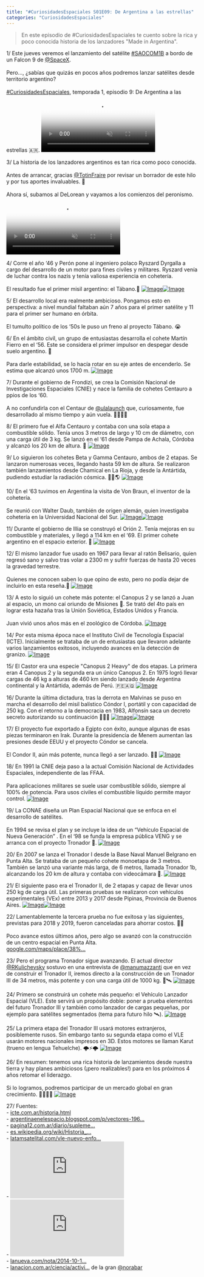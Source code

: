 ```yaml
---
title: "#CuriosidadesEspaciales S01E09: De Argentina a las estrellas"
categories: "CuriosidadesEspaciales"
---
```

> En este episodio de #CuriosidadesEspaciales te cuento sobre la rica y poco conocida historia de los lanzadores "Made in Argentina".

<div class="card-tweets" dir="auto">
    <p><span class="nop nop-start">1/ </span> Este jueves veremos el lanzamiento del satélite <a class="entity-hashtag" href="/hashtag/SAOCOM1B">#SAOCOM1B</a> a bordo de un Falcon 9 de <a class="entity-mention" href="https://twitter.com/SpaceX">@SpaceX</a>.<br />
<br />
Pero…, ¿sabías que quizás en pocos años podremos lanzar satélites desde territorio argentino?<br />
<br />
<a class="entity-hashtag" href="/hashtag/CuriosidadesEspaciales">#CuriosidadesEspaciales</a>, temporada 1, episodio 9: De Argentina a las estrellas 🇦🇷. <span class="entity-video-gif"><video autoplay muted loop controls poster="https://pbs.twimg.com/tweet_video_thumb/EgNYwgRXoAAl3GO.jpg"><source src="https://video.twimg.com/tweet_video/EgNYwgRXoAAl3GO.mp4" type="video/mp4"><img alt="Video Poster" src="https://pbs.twimg.com/tweet_video_thumb/EgNYwgRXoAAl3GO.jpg"></video></span></p>
    <p><span class="nop nop-start">3/ </span> La historia de los lanzadores argentinos es tan rica como poco conocida. <br />
<br />
Antes de arrancar, gracias <a class="entity-mention" href="https://twitter.com/TotinFraire">@TotinFraire</a> por revisar un borrador de este hilo y por tus aportes invaluables. 🙌 <br />
<br />
Ahora sí, subamos al DeLorean y vayamos a los comienzos del peronismo. <span class="entity-video-gif"><video autoplay muted loop controls poster="https://pbs.twimg.com/tweet_video_thumb/EgNY18vXsAMeM2Z.jpg"><source src="https://video.twimg.com/tweet_video/EgNY18vXsAMeM2Z.mp4" type="video/mp4"><img alt="Video Poster" src="https://pbs.twimg.com/tweet_video_thumb/EgNY18vXsAMeM2Z.jpg"></video></span></p>
    <p><span class="nop nop-start">4/ </span> Corre el año ‘46 y Perón pone al ingeniero polaco Ryszard Dyrgalla a cargo del desarrollo de un motor para fines civiles y militares. Ryszard venía de luchar contra los nazis y tenía valiosa experiencia en cohetería.<br />
<br />
El resultado fue el primer misil argentino: el Tábano.🦟 <span class="row justify-content-center entity-multiple-2"><span class="col-md-6"><span class="entity-image"><a href="https://pbs.twimg.com/media/EgNY5QBXsAAmwAI.png" target="_blank"><img alt="Image" src="https://pbs.twimg.com/media/EgNY5QBXsAAmwAI.png" data-src="https://pbs.twimg.com/media/EgNY5QBXsAAmwAI.png"></a></span></span><span class="col-md-6"><span class="entity-image"><a href="https://pbs.twimg.com/media/EgNY6t0XoAA8Dna.png" target="_blank"><img alt="Image" src="https://pbs.twimg.com/media/EgNY5QBXsAAmwAI.png" data-src="https://pbs.twimg.com/media/EgNY6t0XoAA8Dna.png"></a></span></span></span></p>
    <p><span class="nop nop-start">5/ </span> El desarrollo local era realmente ambicioso. Pongamos esto en perspectiva: a nivel mundial faltaban aún 7 años para el primer satélite y 11 para el primer ser humano en órbita. <br />
<br />
El tumulto político de los ‘50s le puso un freno al proyecto Tábano. 😭</p>
    <p><span class="nop nop-start">6/ </span> En el ámbito civil, un grupo de entusiastas desarrolla el cohete Martín Fierro en el ‘56. Este se considera el primer impulsor en despegar desde suelo argentino. 🚀<br />
<br />
Para darle estabilidad, se lo hacía rotar en su eje antes de encenderlo. Se estima que alcanzó unos 1700 m. <span class="entity-image"><a href="https://pbs.twimg.com/media/EgNZBwuWsAAYmzW.png" target="_blank"><img alt="Image" src="https://pbs.twimg.com/media/EgNZBwuWsAAYmzW.png" data-src="https://pbs.twimg.com/media/EgNZBwuWsAAYmzW.png"></a></span></p>
    <p><span class="nop nop-start">7/ </span> Durante el gobierno de Frondizi, se crea la Comisión Nacional de Investigaciones Espaciales (CNIE) y nace la familia de cohetes Centauro a ppios de los ‘60.<br />
<br />
A no confundirla con el Centaur de <a class="entity-mention" href="https://twitter.com/ulalaunch">@ulalaunch</a> que, curiosamente, fue desarrollado al mismo tiempo y aún vuela. 💪🏽👴🏽</p>
    <p><span class="nop nop-start">8/ </span> El primero fue el Alfa Centauro y contaba con una sola etapa a combustible sólido. Tenía unos 3 metros de largo y 10 cm de diámetro, con una carga útil de 3 kg. Se lanzó en el ‘61 desde Pampa de Achala, Córdoba y alcanzó los 20 km de altura. 🤯 <span class="entity-image"><a href="https://pbs.twimg.com/media/EgNZGQ7XgAAqsUF.png" target="_blank"><img alt="Image" src="https://pbs.twimg.com/media/EgNZGQ7XgAAqsUF.png" data-src="https://pbs.twimg.com/media/EgNZGQ7XgAAqsUF.png"></a></span></p>
    <p><span class="nop nop-start">9/ </span> Lo siguieron los cohetes Beta y Gamma Centauro, ambos de 2 etapas. Se lanzaron numerosas veces, llegando hasta 59 km de altura. Se realizaron también lanzamientos desde Chamical en La Rioja, y desde la Antártida, pudiendo estudiar la radiación cósmica. 🐧🚀🌎 <span class="entity-image"><a href="https://pbs.twimg.com/media/EgNZKjQWkAUFdnm.png" target="_blank"><img alt="Image" src="https://pbs.twimg.com/media/EgNZKjQWkAUFdnm.png" data-src="https://pbs.twimg.com/media/EgNZKjQWkAUFdnm.png"></a></span></p>
    <p><span class="nop nop-start">10/ </span> En el ‘63 tuvimos en Argentina la visita de Von Braun, el inventor de la cohetería.<br />
<br />
Se reunió con Walter Daub, también de origen alemán, quien investigaba cohetería en la Universidad Nacional del Sur. <span class="row justify-content-center entity-multiple-2"><span class="col-md-6"><span class="entity-image"><a href="https://pbs.twimg.com/media/EgNZOLdWkAIsJxn.png" target="_blank"><img alt="Image" src="https://pbs.twimg.com/media/EgNZOLdWkAIsJxn.png" data-src="https://pbs.twimg.com/media/EgNZOLdWkAIsJxn.png"></a></span></span><span class="col-md-6"><span class="entity-image"><a href="https://pbs.twimg.com/media/EgNZO9OXkAArzO7.jpg" target="_blank"><img alt="Image" src="https://pbs.twimg.com/media/EgNZOLdWkAIsJxn.png" data-src="https://pbs.twimg.com/media/EgNZO9OXkAArzO7.jpg"></a></span></span></span></p>
    <p><span class="nop nop-start">11/ </span> Durante el gobierno de Illia se construyó el Orión 2. Tenía mejoras en su combustible y materiales, y llegó a 114 km en el ‘69. El primer cohete argentino en el espacio exterior. 🌌 <span class="entity-image"><a href="https://pbs.twimg.com/media/EgNZSeRWoAEaIGm.png" target="_blank"><img alt="Image" src="https://pbs.twimg.com/media/EgNZSeRWoAEaIGm.png" data-src="https://pbs.twimg.com/media/EgNZSeRWoAEaIGm.png"></a></span></p>
    <p><span class="nop nop-start">12/ </span> El mismo lanzador fue usado en 1967 para llevar al ratón Belisario, quien regresó sano y salvo tras volar a 2300 m y sufrir fuerzas de hasta 20 veces la gravedad terrestre.<br />
<br />
Quienes me conocen saben lo que opino de esto, pero no podía dejar de incluirlo en esta reseña.🤢 <span class="entity-image"><a href="https://pbs.twimg.com/media/EgNZVCdX0AAMJam.png" target="_blank"><img alt="Image" src="https://pbs.twimg.com/media/EgNZVCdX0AAMJam.png" data-src="https://pbs.twimg.com/media/EgNZVCdX0AAMJam.png"></a></span></p>
    <p><span class="nop nop-start">13/ </span> A esto lo siguió un cohete más potente: el Canopus 2 y se lanzó a Juan al espacio, un mono caí oriundo de Misiones 🐒. Se trató del 4to país en lograr esta hazaña tras la Unión Soviética, Estados Unidos y Francia.<br />
<br />
Juan vivió unos años más en el zoológico de Córdoba. <span class="entity-image"><a href="https://pbs.twimg.com/media/EgNZX3oXYAANfA6.png" target="_blank"><img alt="Image" src="https://pbs.twimg.com/media/EgNZX3oXYAANfA6.png" data-src="https://pbs.twimg.com/media/EgNZX3oXYAANfA6.png"></a></span></p>
    <p><span class="nop nop-start">14/ </span> Por esta misma época nace el Instituto Civil de Tecnología Espacial (ICTE). Inicialmente se trataba de un de entusiastas que llevaron adelante varios lanzamientos exitosos, incluyendo avances en la detección de granizo. <span class="entity-image"><a href="https://pbs.twimg.com/media/EgNZaIMXoAUK8oJ.png" target="_blank"><img alt="Image" src="https://pbs.twimg.com/media/EgNZaIMXoAUK8oJ.png" data-src="https://pbs.twimg.com/media/EgNZaIMXoAUK8oJ.png"></a></span></p>
    <p><span class="nop nop-start">15/ </span> El Castor era una especie "Canopus 2 Heavy" de dos etapas. La primera eran 4 Canopus 2 y la segunda era un único Canopus 2. En 1975 logró llevar cargas de 46 kg a alturas de 460 km siendo lanzado desde Argentina continental y la Antártida, además de Perú. 🇵🇪🇦🇶 <span class="entity-image"><a href="https://pbs.twimg.com/media/EgNZdtEWkAEu8mv.png" target="_blank"><img alt="Image" src="https://pbs.twimg.com/media/EgNZdtEWkAEu8mv.png" data-src="https://pbs.twimg.com/media/EgNZdtEWkAEu8mv.png"></a></span></p>
    <p><span class="nop nop-start">16/ </span> Durante la última dictadura, tras la derrota en Malvinas se puso en marcha el desarrollo del misil balístico Cóndor I, portátil y con capacidad de 250 kg. Con el retorno a la democracia en 1983, Alfonsín saca un decreto secreto autorizando su continuación 🕵🏻‍♂️ <span class="row justify-content-center entity-multiple-2"><span class="col-md-6"><span class="entity-image"><a href="https://pbs.twimg.com/media/EgNZwzPXYAIH4UJ.jpg" target="_blank"><img alt="Image" src="https://pbs.twimg.com/media/EgNZwzPXYAIH4UJ.jpg" data-src="https://pbs.twimg.com/media/EgNZwzPXYAIH4UJ.jpg"></a></span></span><span class="col-md-6"><span class="entity-image"><a href="https://pbs.twimg.com/media/EgNZxgrXkAAhtS8.png" target="_blank"><img alt="Image" src="https://pbs.twimg.com/media/EgNZwzPXYAIH4UJ.jpg" data-src="https://pbs.twimg.com/media/EgNZxgrXkAAhtS8.png"></a></span></span></span></p>
    <p><span class="nop nop-start">17/ </span> El proyecto fue exportado a Egipto con éxito, aunque algunas de esas piezas terminaron en Irak. Durante la presidencia de Menem aumentan las presiones desde EEUU y el proyecto Cóndor se cancela.<br />
<br />
El Condor II, aún más potente, nunca llegó a ser lanzado. 🤦‍♂️ <span class="entity-image"><a href="https://pbs.twimg.com/media/EgNZ0pRXgAEEZX_.jpg" target="_blank"><img alt="Image" src="https://pbs.twimg.com/media/EgNZ0pRXgAEEZX_.jpg" data-src="https://pbs.twimg.com/media/EgNZ0pRXgAEEZX_.jpg"></a></span></p>
    <p><span class="nop nop-start">18/ </span> En 1991 la CNIE deja paso a la actual Comisión Nacional de Actividades Espaciales, independiente de las FFAA.<br />
<br />
Para aplicaciones militares se suele usar combustible sólido, siempre al 100% de potencia. Para usos civiles el combustible líquido permite mayor control. <span class="entity-image"><a href="https://pbs.twimg.com/media/EgNaT0vWAAAm25H.jpg" target="_blank"><img alt="Image" src="https://pbs.twimg.com/media/EgNaT0vWAAAm25H.jpg" data-src="https://pbs.twimg.com/media/EgNaT0vWAAAm25H.jpg"></a></span></p>
    <p><span class="nop nop-start">19/ </span> La CONAE diseña un Plan Espacial Nacional que se enfoca en el desarrollo de satélites. <br />
<br />
En 1994 se revisa el plan y se incluye la idea de un “Vehículo Espacial de Nueva Generación” . En el ‘98 se funda la empresa pública VENG y se arranca con el proyecto Tronador 🚀. <span class="entity-image"><a href="https://pbs.twimg.com/media/EgNadJsXsAAheYj.jpg" target="_blank"><img alt="Image" src="https://pbs.twimg.com/media/EgNadJsXsAAheYj.jpg" data-src="https://pbs.twimg.com/media/EgNadJsXsAAheYj.jpg"></a></span></p>
    <p><span class="nop nop-start">20/ </span> En 2007 se lanza el Tronador I desde la Base Naval Manuel Belgrano en Punta Alta. Se trataba de un pequeño cohete monoetapa de 3 metros. También se lanzó una variante más larga, de 6 metros, llamada Tronador 1b, alcanzando los 20 km de altura y contaba con videocámara 📼. <span class="entity-image"><a href="https://pbs.twimg.com/media/EgNamQkWsAMWzZD.png" target="_blank"><img alt="Image" src="https://pbs.twimg.com/media/EgNamQkWsAMWzZD.png" data-src="https://pbs.twimg.com/media/EgNamQkWsAMWzZD.png"></a></span></p>
    <p><span class="nop nop-start">21/ </span> El siguiente paso era el Tronador II, de 2 etapas y capaz de llevar unos 250 kg de carga útil. Las primeras pruebas se realizaron con vehículos experimentales (VEx) entre 2013 y 2017 desde Pipinas, Provincia de Buenos Aires. <span class="row justify-content-center entity-multiple-2"><span class="col-md-6"><span class="entity-image"><a href="https://pbs.twimg.com/media/EgNarDJWoAY_mvb.jpg" target="_blank"><img alt="Image" src="https://pbs.twimg.com/media/EgNarDJWoAY_mvb.jpg" data-src="https://pbs.twimg.com/media/EgNarDJWoAY_mvb.jpg"></a></span></span><span class="col-md-6"><span class="entity-image"><a href="https://pbs.twimg.com/media/EgNas6jXsAEgzwS.jpg" target="_blank"><img alt="Image" src="https://pbs.twimg.com/media/EgNarDJWoAY_mvb.jpg" data-src="https://pbs.twimg.com/media/EgNas6jXsAEgzwS.jpg"></a></span></span></span></p>
    <p><span class="nop nop-start">22/ </span> Lamentablemente la tercera prueba no fue exitosa y las siguientes, previstas para 2018 y 2019, fueron canceladas para ahorrar costos. 🤦‍♂️  <br />
<br />
Poco avance estos últimos años, pero algo se avanzó con la construcción de un centro espacial en Punta Alta.<br />
<a class="entity-url" data-preview="true" href="https://www.google.com/maps/place/38%C2%B057'46.1%22S+61%C2%B042'54.0%22W/@-38.9622733,-61.7141528,438m/data=!3m1!1e3!4m5!3m4!1s0x0:0x0!8m2!3d-38.9628!4d-61.715?hl=es">google.com/maps/place/38%…</a></p>
    <p><span class="nop nop-start">23/ </span> Pero el programa Tronador sigue avanzando. El actual director <a class="entity-mention" href="https://twitter.com/RKulichevsky">@RKulichevsky</a> sostuvo en una entrevista de <a class="entity-mention" href="https://twitter.com/manumazzanti">@manumazzanti</a> que en vez de construir el Tronador II, iremos directo a la construcción de un Tronador III de 34 metros, más potente y con una carga útil de 1000 kg.  💪🛰 <span class="entity-image"><a href="https://pbs.twimg.com/media/EgNa0L7WoAAraDK.png" target="_blank"><img alt="Image" src="https://pbs.twimg.com/media/EgNa0L7WoAAraDK.png" data-src="https://pbs.twimg.com/media/EgNa0L7WoAAraDK.png"></a></span></p>
    <p><span class="nop nop-start">24/ </span> Primero se construirá un cohete más pequeño: el Vehículo Lanzador Espacial (VLE). Este servirá un propósito doble: poner a prueba elementos del futuro Tronador III y también como lanzador de cargas pequeñas, por ejemplo para satélites segmentados (tema para futuro hilo 🛰). <span class="entity-image"><a href="https://pbs.twimg.com/media/EgNbKdMXkAE2udM.jpg" target="_blank"><img alt="Image" src="https://pbs.twimg.com/media/EgNbKdMXkAE2udM.jpg" data-src="https://pbs.twimg.com/media/EgNbKdMXkAE2udM.jpg"></a></span></p>
    <p><span class="nop nop-start">25/ </span> La primera etapa del Tronador III usará motores extranjeros, posiblemente rusos. Sin embargo tanto su segunda etapa como el VLE usarán motores nacionales impresos en 3D. Estos motores se llaman Karut (trueno en lengua Tehuelche). 🌩⚡️🌩 <span class="entity-image"><a href="https://pbs.twimg.com/media/EgNbOClXsAA-ttX.jpg" target="_blank"><img alt="Image" src="https://pbs.twimg.com/media/EgNbOClXsAA-ttX.jpg" data-src="https://pbs.twimg.com/media/EgNbOClXsAA-ttX.jpg"></a></span></p>
    <p><span class="nop nop-start">26/ </span> En resumen: tenemos una rica historia de lanzamientos desde nuestra tierra y hay planes ambiciosos (¡pero realizables!) para en los próximos 4 años retomar el liderazgo.<br />
<br />
Si lo logramos, podremos participar de un mercado global en gran crecimiento.  💪🇦🇷🚀 <span class="entity-image"><a href="https://pbs.twimg.com/media/EgN0d1uWkAYJQBH.jpg" target="_blank"><img alt="Image" src="https://pbs.twimg.com/media/EgN0d1uWkAYJQBH.jpg" data-src="https://pbs.twimg.com/media/EgN0d1uWkAYJQBH.jpg"></a></span></p>
    <p><span class="nop nop-start">27/ </span> Fuentes:<br />
- <a class="entity-url" data-preview="true" href="https://www.icte.com.ar/historia.html">icte.com.ar/historia.html</a><br />
- <a class="entity-url" data-preview="true" href="http://argentinaenelespacio.blogspot.com/p/vectores-1960-1969-v2.html">argentinaenelespacio.blogspot.com/p/vectores-196…</a><br />
- <a class="entity-url" data-preview="true" href="https://www.pagina12.com.ar/diario/suplementos/futuro/13-2551-2011-06-25.html">pagina12.com.ar/diario/supleme…</a><br />
- <a class="entity-url" data-preview="true" href="https://es.wikipedia.org/wiki/Historia_de_la_astron%C3%A1utica_en_Argentina">es.wikipedia.org/wiki/Historia_…</a><br />
- <a class="entity-url" data-preview="true" href="http://latamsatelital.com/vle-nuevo-enfoque-de-conae/">latamsatelital.com/vle-nuevo-enfo…</a><br />
- <span class="entity-embed"><iframe class="youtube-player keep-ratio-4-3" src="https://www.youtube.com/embed/fCDijcUBVN8" frameborder="0" allowFullScreen></iframe></span> <br />
- <span class="entity-embed"><iframe class="youtube-player keep-ratio-4-3" src="https://www.youtube.com/embed/ryB5gqoRkrA" frameborder="0" allowFullScreen></iframe></span><br />
- <a class="entity-url" data-preview="true" href="https://www.lanueva.com/nota/2014-10-17-0-38-0-daub-y-von-braun">lanueva.com/nota/2014-10-1…</a><br />
- <a class="entity-url" data-preview="true" href="https://www.lanacion.com.ar/ciencia/actividad-espacial-anuncian-la-reanudacion-de-programas-satelitales-y-otras-tecnologias-nid2332214">lanacion.com.ar/ciencia/activi…</a> de la gran <a class="entity-mention" href="https://twitter.com/norabar">@norabar</a></p>
</div>

